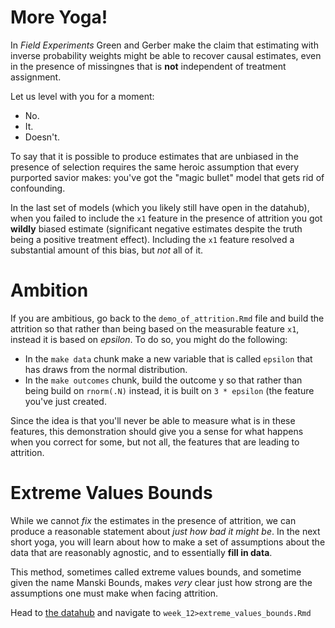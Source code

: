 # More Yoga!

In *Field Experiments* Green and Gerber make the claim that estimating with inverse probability weights might be able to recover causal estimates, even in the presence of missingnes that is **not** independent of treatment assignment. 

Let us level with you for a moment: 

- No. 
- It. 
- Doesn't. 

To say that it is possible to produce estimates that are unbiased in the presence of selection requires the same heroic assumption that every purported savior makes: you've got the "magic bullet" model that gets rid of confounding. 

In the last set of models (which you likely still have open in the datahub), when you failed to include the `x1` feature in the presence of attrition you got **wildly** biased estimate (significant negative estimates despite the truth being a positive treatment effect). Including the `x1` feature resolved a substantial amount of this bias, but *not* all of it. 

# Ambition
If you are ambitious, go back to the `demo_of_attrition.Rmd` file and build the attrition so that rather than being based on the measurable feature `x1`, instead it is based on _epsilon_. To do so, you might do the following: 

- In the `make data` chunk make a new variable that is called `epsilon` that has draws from the normal distribution. 
- In the `make outcomes` chunk, build the outcome y so that rather than being build on `rnorm(.N)` instead, it is built on `3 * epsilon` (the feature you've just created. 

Since the idea is that you'll never be able to measure what is in these features, this demonstration should give you a sense for what happens when you correct for some, but not all, the features that are leading to attrition. 

# Extreme Values Bounds 
While we cannot *fix* the estimates in the presence of attrition, we can produce a reasonable statement about *just how bad it might be*. In the next short yoga, you will learn about how to make a set of assumptions about the data that are reasonably agnostic, and to essentially **fill in data**. 

This method, sometimes called extreme values bounds, and sometime given the name Manski Bounds, makes *very* clear just how strong are the assumptions one must make when facing attrition. 

Head to [the datahub](http://datahub.berkeley.edu/hub/user-redirect/git-pull?repo=https://github.com/UCB-MIDS/w241&branch=master&urlpath=rstudio) and navigate to `week_12>extreme_values_bounds.Rmd`
